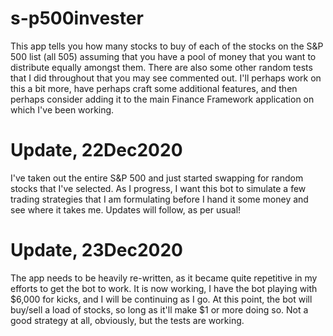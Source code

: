 # s-p500invester
This app tells you how many stocks to buy of each of the stocks on the S&amp;P 500 list (all 505) assuming that you have a pool of money that you want to distribute equally amongst them.
There are also some other random tests that I did throughout that you may see commented out.  I'll perhaps work on this a bit more, have perhaps craft some additional features, and then perhaps consider adding it to the main Finance Framework application on which I've been working.

# Update, 22Dec2020
I've taken out the entire S&P 500 and just started swapping for random stocks that I've selected.  As I progress, I want this bot to simulate a few trading strategies that I am formulating before I hand it some money and see where it takes me.  Updates will follow, as per usual!

# Update, 23Dec2020
The app needs to be heavily re-written, as it became quite repetitive in my efforts to get the bot to work.  It is now working, I have the bot playing with $6,000 for kicks, and I will be continuing as I go.  At this point, the bot will buy/sell a load of stocks, so long as it'll make $1 or more doing so.  Not a good strategy at all, obviously, but the tests are working.
